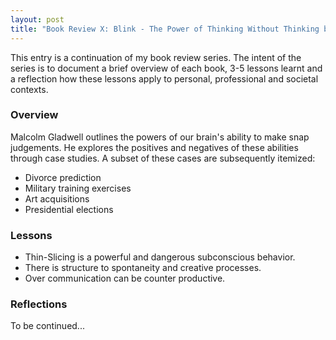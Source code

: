 ```yaml
---
layout: post
title: "Book Review X: Blink - The Power of Thinking Without Thinking by Malcolm Gladwell "
---
```


This entry is a continuation of my book review series. 
The intent of the series is to document a brief overview of each book, 
3-5 lessons learnt and a reflection how these lessons apply to
personal, professional and societal contexts.

### Overview

Malcolm Gladwell outlines the powers of our brain's ability to make snap judgements.
He explores the positives and negatives of these abilities through case studies.
A subset of these cases are subsequently itemized:
* Divorce prediction 
* Military training exercises 
* Art acquisitions
* Presidential elections

### Lessons
* Thin-Slicing is a powerful and dangerous subconscious behavior.
* There is structure to spontaneity and creative processes. 
* Over communication can be counter productive.

### Reflections
To be continued...

